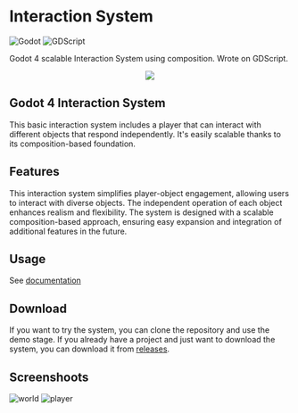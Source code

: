 # Interaction System

![Godot](https://img.shields.io/badge/Godot%204.2-478cbf.svg?logo=godot-engine&logoColor=white&style=for-the-badge)
![GDScript](https://img.shields.io/badge/GDScript-478cbf.svg?logo=godot-engine&logoColor=white&style=for-the-badge)

Godot 4 scalable Interaction System using composition. Wrote on GDScript.

<p align="center">
  <img src="https://github.com/netlaunch/Godot-Interaction-System/assets/154734437/8c09b231-bf7a-4987-8a24-69a73dd97549" />
</p>

## Godot 4 Interaction System
This basic interaction system includes a player that can interact with different objects that respond independently. It's easily scalable thanks to its composition-based foundation.

## Features
This interaction system simplifies player-object engagement, allowing users to interact with diverse objects. The independent operation of each object enhances realism and flexibility. The system is designed with a scalable composition-based approach, ensuring easy expansion and integration of additional features in the future.

## Usage
See [documentation](https://github.com/netlaunch/Godot-Interaction-System/blob/master/DOCS.md)

## Download
If you want to try the system, you can clone the repository and use the demo stage. If you already have a project and just want to download the system, you can download it from [releases](https://github.com/netlaunch/Godot-Interaction-System/releases).

## Screenshoots
![world](https://github.com/netlaunch/Godot-Interaction-System/assets/154734437/57d3c300-3e8e-4e1b-83ec-14e9c4608ea3)
![player](https://github.com/netlaunch/Godot-Interaction-System/assets/154734437/21783965-8377-4213-8dd4-59355468b383)
